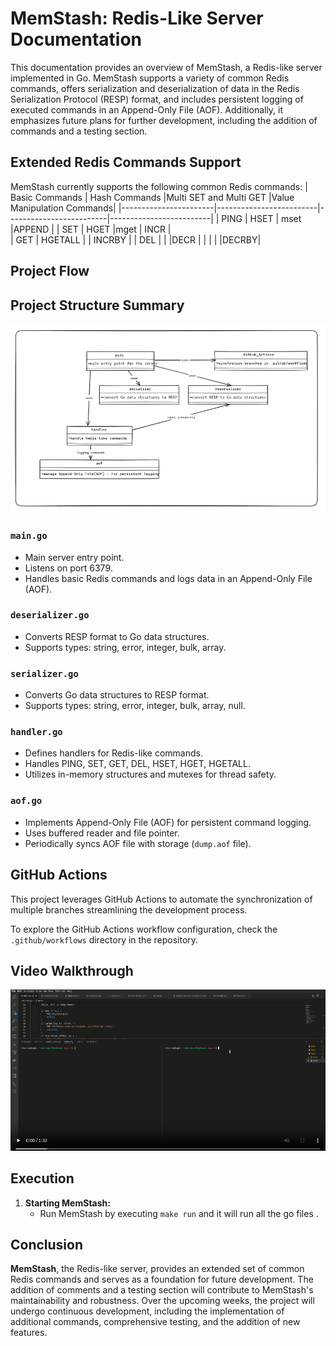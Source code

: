 # MemStash: Redis-Like Server Documentation

This documentation provides an overview of MemStash, a Redis-like server implemented in Go. MemStash supports a variety of common Redis commands, offers serialization and deserialization of data in the Redis Serialization Protocol (RESP) format, and includes persistent logging of executed commands in an Append-Only File (AOF). Additionally, it emphasizes future plans for further development, including the addition of commands and a testing section.


## Extended Redis Commands Support

MemStash currently supports the following common Redis commands:
| Basic Commands       | Hash Commands           |Multi SET and Multi GET |Value Manipulation Commands|
|-----------------------|-------------------------|-------------------------|-------------------------|
| PING                  | HSET                    | mset                  |APPEND | 
| SET                   | HGET                    |mget                  | INCR |      
| GET                   | HGETALL                 |                        | INCRBY |
| DEL                   |                         |                           |DECR |
|                       |                         |                        |DECRBY|

## Project Flow 

## Project Structure Summary
![memstash flow](./images/flow.png)
### `main.go`

- Main server entry point.
- Listens on port 6379.
- Handles basic Redis commands and logs data in an Append-Only File (AOF).

### `deserializer.go`

- Converts RESP format to Go data structures.
- Supports types: string, error, integer, bulk, array.

### `serializer.go`

- Converts Go data structures to RESP format.
- Supports types: string, error, integer, bulk, array, null.

### `handler.go`

- Defines handlers for Redis-like commands.
- Handles PING, SET, GET, DEL, HSET, HGET, HGETALL.
- Utilizes in-memory structures and mutexes for thread safety.

### `aof.go`

- Implements Append-Only File (AOF) for persistent command logging.
- Uses buffered reader and file pointer.
- Periodically syncs AOF file with storage (`dump.aof` file).


## GitHub Actions

This project leverages GitHub Actions to automate the synchronization of multiple branches streamlining the development process.

To explore the GitHub Actions workflow configuration, check the `.github/workflows` directory in the repository.

## Video Walkthrough
[![memstash overview](./images/image.png)](https://youtu.be/Aqla8YJ547o)


## Execution

1. **Starting MemStash:**
   - Run MemStash by executing `make run` and it will run all the go files .

## Conclusion

**MemStash**, the Redis-like server, provides an extended set of common Redis commands and serves as a foundation for future development. The addition of comments and a testing section will contribute to MemStash's maintainability and robustness. Over the upcoming weeks, the project will undergo continuous development, including the implementation of additional commands, comprehensive testing, and the addition of new features. 
